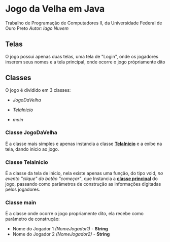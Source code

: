 # Jogo da Velha em Java
Trabalho de Programação de Computadores II, da Universidade Federal de Ouro Preto
*Autor: Iago Nuvem*

## Telas
O jogo possui apenas duas telas, uma tela de "Login", onde os jogadores inserem seus nomes e a tela principal, onde ocorre o jogo própriamente dito

## Classes

O jogo é dividido em 3 classes:

* *JogoDaVelha* 

* *TelaInicio* 

* *main*

### Classe **JogoDaVelha**

É a classe mais simples e apenas instancia a classe [**TelaInicio**](https://github.com/iagonuvem/tictactoe-java/blob/master/docs/ptBr.md#classe-telainicio) e a exibe na tela, dando inicio ao jogo.

### Classe **TelaInicio**

É a classe da tela de inicio, nela existe apenas uma função, do tipo void, *no evento "clique" do botão "começar"*, que Instancia a [**classe principal**](https://github.com/iagonuvem/tictactoe-java/blob/master/docs/ptBr.md#classe-telainicio) do jogo, passando como parâmetros de construção as informações digitadas pelos jogadores.

### Classe **main** 

É a classe onde ocorre o jogo propriamente dito, ela recebe como parâmetro de construção:

* Nome do Jogador 1 *(NomeJogador1)* - **String**
* Nome do Jogador 2 *(NomeJogador2)* - **String**

